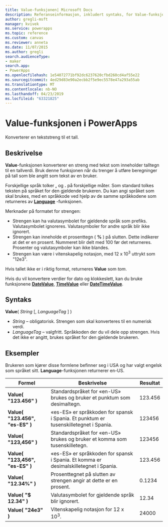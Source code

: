 ```yaml
---
title: Value-funksjonen| Microsoft Docs
description: Referanseinformasjon, inkludert syntaks, for Value-funksjonen i PowerApps
author: gregli-msft
manager: kvivek
ms.service: powerapps
ms.topic: reference
ms.custom: canvas
ms.reviewer: anneta
ms.date: 11/07/2015
ms.author: gregli
search.audienceType:
- maker
search.app:
- PowerApps
ms.openlocfilehash: 1e54072771bf92dc6237620cfbd260cd4af55e22
ms.sourcegitcommit: 4ed29d83e90a2ecbb2f5e9ec5578e47a293a55ab
ms.translationtype: MT
ms.contentlocale: nb-NO
ms.lasthandoff: 04/23/2019
ms.locfileid: "63321825"
---
```

# <a name="value-function-in-powerapps"></a>Value-funksjonen i PowerApps
Konverterer en tekststreng til et tall.

## <a name="description"></a>Beskrivelse
**Value**-funksjonen konverterer en streng med tekst som inneholder talltegn til en tallverdi. Bruk denne funksjonen når du trenger å utføre beregninger på tall som ble angitt som tekst av en bruker.

Forskjellige språk tolker **,** og **.** på forskjellige måter.  Som standard tolkes teksten på språket for den gjeldende brukeren.  Du kan angi språket som skal brukes, med en språkkode ved hjelp av de samme språkkodene som returneres av **[Language](function-language.md)** -funksjonen.

Merknader på formatet for strengen:

* Strengen kan ha valutasymbolet for gjeldende språk som prefiks.  Valutasymbolet ignoreres.  Valutasymboler for andre språk blir ikke ignorert.
* Strengen kan inneholde et prosenttegn ( **%** ) på slutten. Dette indikerer at det er en prosent.  Nummeret blir delt med 100 før det returneres.  Prosenter og valutasymboler kan ikke blandes.
* Strengen kan være i vitenskapelig notasjon, med 12 x 10<sup>3</sup> uttrykt som "12e3".

Hvis tallet ikke er i riktig format, returneres **Value** som *tom*.

Hvis du vil konvertere verdier for dato og klokkeslett, kan du bruke funksjonene [**DateValue**](function-datevalue-timevalue.md), [**TimeValue**](function-datevalue-timevalue.md) eller [**DateTimeValue**](function-datevalue-timevalue.md).

## <a name="syntax"></a>Syntaks
**Value**( *String* [, *LanguageTag* ] )

* *String* – obligatorisk. Strengen som skal konverteres til en numerisk verdi.
* *LanguageTag* – valgfritt.  Språkkoden der du vil dele opp strengen.  Hvis det ikke er angitt, brukes språket for den gjeldende brukeren.

## <a name="examples"></a>Eksempler
Brukeren som kjører disse formlene befinner seg i USA og har valgt engelsk som språket sitt.  **Language**-funksjonen returnerer en-US.

| Formel | Beskrivelse | Resultat |
| --- | --- | --- |
| **Value( "123.456" )** |Standardspråket for «en-US» brukes og bruker et punktum som desimaltegn. |123.456 |
| **Value( "123.456", "es-ES" )** |«es-ES» er språkkoden for spansk i Spania.  Et punktum er tusenskilletegnet i Spania. |123456 |
| **Value( "123,456" )** |Standardspråket for «en-US» brukes og bruker et komma som tusenskilletegn. |123456 |
| **Value( "123,456", "es-ES" )** |«es-ES» er språkkoden for spansk i Spania.  Et komma er desimalskilletegnet i Spania. |123.456 |
| **Value( "12.34%" )** |Prosenttegnet på slutten av strengen angir at dette er en prosent. |0.1234 |
| **Value( "$ 12.34" )** |Valutasymbolet for gjeldende språk blir ignorert. |12.34 |
| **Value( "24e3" )** |Vitenskapelig notasjon for 12 x 10<sup>3</sup>. |24000 |

